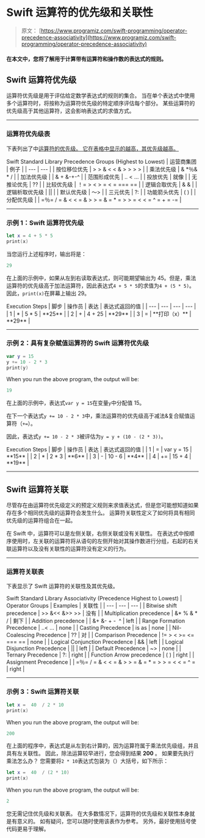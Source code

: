 # Swift 运算符的优先级和关联性

> 原文： [https://www.programiz.com/swift-programming/operator-precedence-associativity](https://www.programiz.com/swift-programming/operator-precedence-associativity)

#### 在本文中，您将了解用于计算带有运算符和操作数的表达式的规则。

## Swift 运算符优先级

运算符优先级是用于评估给定数学表达式的规则的集合。 当在单个表达式中使用多个运算符时，将按称为运算符优先级的特定顺序评估每个部分。 某些运算符的优先级高于其他运算符，这会影响表达式的求值方式。

* * *

### 运算符优先级表

下表列出了中[运算符的优先级。 它在表格中显示的越高，其优先级越高。](/swift-programming/operators "Swift operators")

<caption>Swift Standard Library Precedence Groups (Highest to Lowest)</caption>
| 运营商集团 | 例子 |
| --- | --- |
| 按位移位优先 | > > & < < & > > > > |
| 乘法优先级 | & *％& * / |
| 加法优先级 | &#124; & + &-+-^ |
| 范围形成优先 | .. < ... |
| 投放优先 | 就像 |
| 无推论优先 | ?? |
| 比较优先级 | ！= > < > = < = === == |
| 逻辑合取优先 | & & |
| 逻辑析取优先级 | &#124;&#124; |
| 默认优先级 | 〜> |
| 三元优先 | ?: |
| 功能箭头优先 | ( ) |
| 分配优先级 | &#124; =％= / = & < < = & > > = & = * = > > = < < = ^ = + = -= |

* * *

### 示例 1：Swift 运算符优先级

```swift
let x = 4 + 5 * 5
print(x) 
```

当您运行上述程序时，输出将是：

```swift
29
```

在上面的示例中，如果从左到右读取表达式，则可能期望输出为 45。但是，乘法运算符的优先级高于加法运算符，因此表达式`4 + 5 * 5`的求值为`4 + (5 * 5)`。 因此，`print(x)`在屏幕上输出 29。

<caption>Execution Steps</caption>
| 脚步 | 操作员 | 表达 | 表达式返回的值 |
| --- | --- | --- | --- |
| 1 | * | 5 * 5 | **25** |
| 2 | + | 4 + 25 | **29** |
| 3 | = | **打印（x）** | **29** |

* * *

### 示例 2：具有复杂赋值运算符的 Swift 运算符优先级

```swift
var y = 15
y += 10 - 2 * 3
print(y) 
```

When you run the above program, the output will be:

```swift
19
```

在上面的示例中，表达式`var y = 15`在变量`y`中分配值 15。

在下一个表达式`y += 10 - 2 * 3`中，乘法运算符的优先级高于减法&复合赋值运算符（`+=`）。

因此，表达式`y += 10 - 2 * 3`被评估为`y = y + (10 - (2 * 3))`。

<caption>Execution Steps</caption>
| 脚步 | 操作员 | 表达 | 表达式返回的值 |
| 1 | = | var y = 15 | **15** |
| 2 | * | 2 * 3 | **6** |
| 3 | - | 10 - 6 | **4** |
| 4 | += | 15 + 4 | **19** |

* * *

## Swift 运算符关联

尽管存在由运算符优先级定义的预定义规则来求值表达式，但是您可能想知道如果存在多个相同优先级的运算符会发生什么。 运算符关联性定义了如何将具有相同优先级的运算符组合在一起。

在 Swift 中，运算符可以是左侧关联，右侧关联或没有关联性。 在表达式中按顺序使用时，左关联的运算符将从语句的左侧开始对其操作数进行分组，右起的右关联运算符以及没有关联性的运算符没有定义的行为。

* * *

### 运算符关联表

下表显示了 Swift 运算符的关联性及其优先级。

<caption>Swift Standard Library Associativity (Precedence Highest to Lowest)</caption>
| Operator Groups | Examples | 关联性 |
| --- | --- | --- |
| Bitwise shift precedence | >> &<< &>> >> | 没有 |
| Multiplication precedence | &* % & * / | 剩下 |
| Addition precedence | &#124; &+ &- + -  ^ | left |
| Range Formation Precedence | ..< ... | none |
| Casting Precedence | is as | none |
| Nil-Coalescing Precedence | ?? | 对 |
| Comparison Precedence | != > < >= <= === == | none |
| Logical Conjunction Precedence | && | left |
| Logical Disjunction Precedence | &#124;&#124; | left |
| Default Precedence | ~> | none |
| Ternary Precedence | ?: | right |
| Function Arrow precedence | ( ) | right |
| Assignment Precedence | &#124; =％= / = & < < = & > > = & = * = > > = < < = ^ = | right |

* * *

### 示例 3：Swift 运算符关联

```swift
let x =  40  / 2 * 10
print(x) 
```

When you run the above program, the output will be:

```swift
200
```

在上面的程序中，表达式是从左到右计算的，因为运算符属于乘法优先级组，并且具有左关联性。 因此，除法运算较早进行，您会得到结果 **200** 。 如果要先执行乘法怎么办？ 您需要将`2 * 10`表达式包装为（）大括号，如下所示：

```swift
let x =  40  / (2 * 10)
print(x) 
```

When you run the above program, the output will be:

```swift
2
```

您无需记住优先级和关联表。 在大多数情况下，运算符的优先级和关联性本身就是有意义的。 如有疑问，您可以随时使用该表作为参考。 另外，最好使用括号使代码更易于理解。